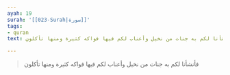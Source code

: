 ```yaml
---
ayah: 19
surah: '[[023-Surah|سورة]]'
tags:
- quran
text: فأنشأنا لكم به جنات من نخيل وأعناب لكم فيها فواكه كثيرة ومنها تأكلون

---
```

> فأنشأنا لكم به جنات من نخيل وأعناب لكم فيها فواكه كثيرة ومنها تأكلون
